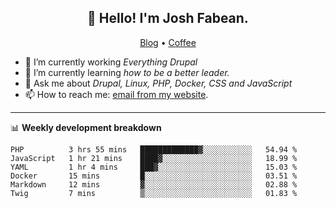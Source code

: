<h2 align="center">👋 Hello! I'm Josh Fabean.</h2>
<p align="center">
  <a href="https://joshfabean.com">Blog</a> •
  <a href="https://www.buymeacoffee.com/LSxne6Yr4">Coffee</a>
</p>

- 🔭 I’m currently working *Everything Drupal*
- 🌱 I’m currently learning *how to be a better leader.*
- 💬 Ask me about *Drupal, Linux, PHP, Docker, CSS and JavaScript*
- 📫 How to reach me: [email from my website](https://joshfabean.com).

-------

📊 **Weekly development breakdown**
<!--START_SECTION:waka-->

```text
PHP          3 hrs 55 mins   █████████████▓░░░░░░░░░░░   54.94 %
JavaScript   1 hr 21 mins    ████▓░░░░░░░░░░░░░░░░░░░░   18.99 %
YAML         1 hr 4 mins     ███▓░░░░░░░░░░░░░░░░░░░░░   15.03 %
Docker       15 mins         █░░░░░░░░░░░░░░░░░░░░░░░░   03.51 %
Markdown     12 mins         ▓░░░░░░░░░░░░░░░░░░░░░░░░   02.88 %
Twig         7 mins          ▒░░░░░░░░░░░░░░░░░░░░░░░░   01.83 %
```

<!--END_SECTION:waka-->

<!--
**fabean/fabean** is a ✨ _special_ ✨ repository because its `README.md` (this file) appears on your GitHub profile.

Here are some ideas to get you started:

- 🔭 I’m currently working on ...
- 🌱 I’m currently learning ...
- 👯 I’m looking to collaborate on ...
- 🤔 I’m looking for help with ...
- 💬 Ask me about ...
- 📫 How to reach me: ...
- 😄 Pronouns: ...
- ⚡ Fun fact: ...
-->
